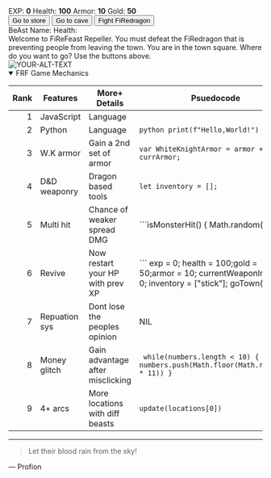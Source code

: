 <!DOCTYPE html>
<html lang="en">
<head>
    <meta charset="UTF-8" >
    <link rel="stylesheet" src="styles.css">
    <title>RPG - FiReFeast Game</title>
</head>
<body>
    <div id="game">
        <!-- Interface for the BeAst interactions -->
      <div id="stats"> <span class="stat">EXP: <strong><span id="expText">0</span></strong></span> 
        <span class="stat">Health: <strong><span id="healthText">100</span></strong></span> 
        <span class="stat">Armor: <strong><span id="armorText">10</span></strong></span>
        <span class="stat">Gold: <strong><span id="goldText">50</span></strong></span></span>
    </div>
      <div id="controls">
        <button id="button1">Go to store</button>
        <button id="button2">Go to cave</button>
        <button id="button3">Fight FiRedragon</button>
    </div>
      <div id="BeAstStats"> 
        <span class="stat">BeAst Name: <strong><span id="monsterName"></span></strong></span>
        <span class="stat">Health: <strong><span id="monsterHealth"></span></strong></span>
    </div>
      <div id="text">
        Welcome to FiReFeast Repeller. You must defeat the FiRedragon that is preventing people from leaving the town. You are in the town square. Where do you want to go? Use the buttons above.
      </div>
    </div>
    <script src="script.js"></script>
</body>
</html>

<picture>
 <source media="(prefers-color-scheme: dark)" srcset="YOUR-DARKMODE-IMAGE">
 <source media="(prefers-color-scheme: light)" srcset="YOUR-LIGHTMODE-IMAGE">
 <img alt="YOUR-ALT-TEXT" src="YOUR-DEFAULT-IMAGE">
</picture>


<details open>
<summary>FRF Game Mechanics</summary>

| Rank | Features  |More+ Details |Psuedocode |
|-----:|-----------|-----------|-----------|
|     1| JavaScript| Language        |  |
|     2| Python    | Language        |     ```python print(f"Hello,World!")```              |
|     3| W.K armor      |  Gain a 2nd set of armor      | ```var WhiteKnightArmor = armor + currArmor;```       |
|     4| D&D weaponry       |  Dragon based tools  |  ```let inventory = [];```     |
|     5| Multi hit       | Chance of weaker spread DMG      |  ```isMonsterHit() { Math.random() > .2 || health < 20; } ```     |
|     6| Revive       |  Now restart your HP with prev XP         | ``` exp = 0; health = 100;gold = 50;armor = 10; currentWeaponIndex = 0; inventory = ["stick"]; goTown()} |  
|     7| Repuation sys       | Dont lose the peoples opinion   |  NIL   |
|     8| Money glitch       |  Gain advantage after misclicking   | ``` while(numbers.length < 10) { numbers.push(Math.floor(Math.random() * 11)) }```  |
|     9| 4+ arcs       |  More locations with diff beasts        |  ```update(locations[0])``` |

</details>

---
> Let their blood rain from the sky!

— Profion 
